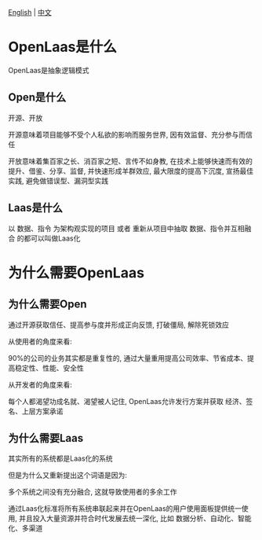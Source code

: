 [English](whyNeedOpenLaas.md) | [中文](whyNeedOpenLaas_zh_CN.md)
# OpenLaas是什么

OpenLaas是抽象逻辑模式

## Open是什么

开源、开放

开源意味着项目能够不受个人私欲的影响而服务世界, 因有效监督、充分参与而信任

开放意味着集百家之长、消百家之短、言传不如身教, 在技术上能够快速而有效的提升、借鉴、分享、监督, 并快速形成羊群效应, 最大限度的提高下沉度, 宣扬最佳实践, 避免做错误型、漏洞型实践

## Laas是什么

以 数据、指令 为架构观实现的项目 或者 重新从项目中抽取 数据、指令并互相融合 的都可以叫做Laas化

# 为什么需要OpenLaas

## 为什么需要Open

通过开源获取信任、提高参与度并形成正向反馈, 打破僵局, 解除死锁效应

从使用者的角度来看:

90%的公司的业务其实都是重复性的, 通过大量重用提高公司效率、节省成本、提高稳定性、性能、安全性

从开发者的角度来看:

每个人都渴望功成名就、渴望被人记住, OpenLaas允许发行方案并获取 经济、签名、上层方案承诺

## 为什么需要Laas

其实所有的系统都是Laas化的系统

但是为什么又重新提出这个词语是因为:

多个系统之间没有充分融合, 这就导致使用者的多余工作

通过Laas化标准将所有系统串联起来并在OpenLaas的用户使用面板提供统一使用, 并且投入大量资源并符合时代发展去统一深化, 比如 数据分析、自动化、智能化、多渠道
